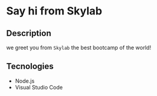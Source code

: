 # Say hi from Skylab 


## Description
we greet you from `Skylab` the best bootcamp of the world!

## Tecnologies

- Node.js
- Visual Studio Code

